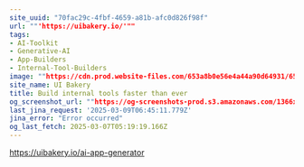 ```yaml
---
site_uuid: "70fac29c-4fbf-4659-a81b-afc0d826f98f"
url: ""'https://uibakery.io/'""
tags:
- AI-Toolkit
- Generative-AI
- App-Builders
- Internal-Tool-Builders
image: ""https://cdn.prod.website-files.com/653a8b0e56e4a44a90d64931/659ed2f56dbcf48f729b3094_UIb%20(2).png""
site_name: UI Bakery
title: Build internal tools faster than ever
og_screenshot_url: ""https://og-screenshots-prod.s3.amazonaws.com/1366x768/80/false/502afb5e36da691bbe35bc7a53dca9e5d25db9302f35b31e9d01b1bfdef46971.jpeg""
last_jina_request: '2025-03-09T06:45:11.779Z'
jina_error: "Error occurred"
og_last_fetch: 2025-03-07T05:19:19.166Z
---
```

https://uibakery.io/ai-app-generator
